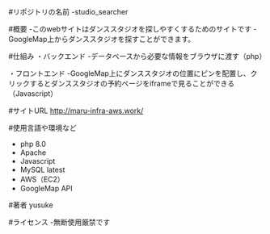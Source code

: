 #リポジトリの名前
-studio_searcher

#概要
-このwebサイトはダンススタジオを探しやすくするためのサイトです
-GoogleMap上からダンススタジオを探すことができます。

#仕組み
・バックエンド
-データベースから必要な情報をブラウザに渡す（php）

・フロントエンド
-GoogleMap上にダンススタジオの位置にピンを配置し、クリックするとダンススタジオの予約ページをiframeで見ることができる（Javascript）

#サイトURL
http://maru-infra-aws.work/

#使用言語や環境など
- php 8.0
- Apache
- Javascript
- MySQL latest
- AWS（EC2）
- GoogleMap API

#著者
yusuke

#ライセンス
-無断使用厳禁です

